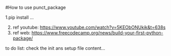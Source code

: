 #How to use punct_package

1.pip install ...

2. ref youtube:
https://www.youtube.com/watch?v=5KEObONUkik&t=638s
3. ref web:
https://www.freecodecamp.org/news/build-your-first-python-package/

to do list:
check the init ans setup file content...
